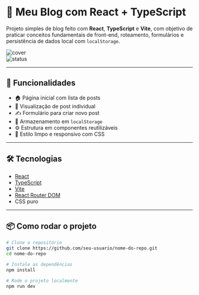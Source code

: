 # 📝 Meu Blog com React + TypeScript

Projeto simples de blog feito com **React**, **TypeScript** e **Vite**, com objetivo de praticar conceitos fundamentais de front-end, roteamento, formulários e persistência de dados local com `localStorage`.

![cover](https://img.shields.io/badge/feito%20com-react-blue?logo=react&style=flat)  
![status](https://img.shields.io/badge/status-em%20desenvolvimento-yellow)

---

## 🚀 Funcionalidades

- 🏠 Página inicial com lista de posts
- 📰 Visualização de post individual
- ✍️ Formulário para criar novo post
- 💾 Armazenamento em `localStorage`
- ⚙️ Estrutura em componentes reutilizáveis
- 🎨 Estilo limpo e responsivo com CSS

---

## 🛠️ Tecnologias

- [React](https://reactjs.org/)
- [TypeScript](https://www.typescriptlang.org/)
- [Vite](https://vitejs.dev/)
- [React Router DOM](https://reactrouter.com/)
- CSS puro

---

## 📦 Como rodar o projeto

```bash
# Clone o repositório
git clone https://github.com/seu-usuario/nome-do-repo.git
cd nome-do-repo

# Instale as dependências
npm install

# Rode o projeto localmente
npm run dev